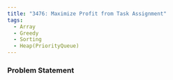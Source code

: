 ```yaml
---
title: "3476: Maximize Profit from Task Assignment"
tags:
  - Array
  - Greedy
  - Sorting
  - Heap(PriorityQueue)
---
```

### Problem Statement

